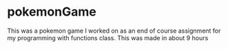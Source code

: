 # pokemonGame
This was a pokemon game I worked on as an end of course assignment for my programming with functions class. This was made in about 9 hours
